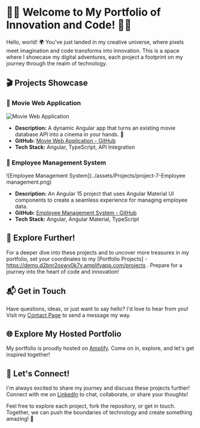 # 🚀🌟 Welcome to My Portfolio of Innovation and Code! 🌟🚀

Hello, world! 🌍 You've just landed in my creative universe, where pixels meet imagination and code transforms into innovation. This is a space where I showcase my digital adventures, each project a footprint on my journey through the realm of technology.

## 🎬 Projects Showcase

### 🎥 Movie Web Application
![Movie Web Application](../assets/Projects/project-9-moviesYTS.png)
- **Description:** A dynamic Angular app that turns an existing movie database API into a cinema in your hands. 🍿
- **GitHub:** [Movie Web Application - GitHub](https://github.com/IjaasMohamed/movies-app)
- **Tech Stack:** Angular, TypeScript, API Integration

### 👥 Employee Management System
![Employee Management System](../assets/Projects/project-7-Employee management.png)
- **Description:** An Angular 15 project that uses Angular Material UI components to create a seamless experience for managing employee data.
- **GitHub:** [Employee Management System - GitHub](https://github.com/IjaasMohamed/Employee-Management-Application)
- **Tech Stack:** Angular, Angular Material, TypeScript

## 🚀 Explore Further!

For a deeper dive into these projects and to uncover more treasures in my portfolio, set your coordinates to my [Portfolio Projects] - https://demo.d2bnr2oswv0k7y.amplifyapp.com/projects . Prepare for a journey into the heart of code and innovation!

## 📬 Get in Touch

Have questions, ideas, or just want to say hello? I'd love to hear from you! Visit my [Contact Page](https://demo.d2bnr2oswv0k7y.amplifyapp.com/contact/) to send a message my way.

## 🌐 Explore My Hosted Portfolio

My portfolio is proudly hosted on [Amplify](https://demo.d2bnr2oswv0k7y.amplifyapp.com/). Come on in, explore, and let's get inspired together!

## 🤝 Let's Connect!

I'm always excited to share my journey and discuss these projects further! Connect with me on [LinkedIn](https://www.linkedin.com/in/ijaas-f-948804112/) to chat, collaborate, or share your thoughts!

Feel free to explore each project, fork the repository, or get in touch. Together, we can push the boundaries of technology and create something amazing! 🌟
